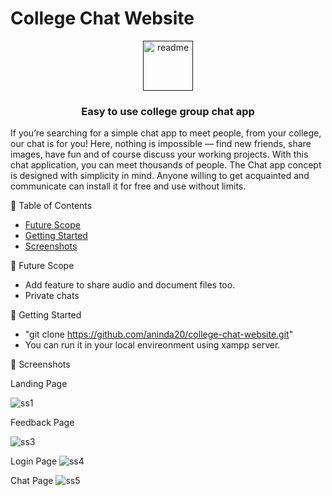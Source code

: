# College Chat Website
 <p align="center">
  <a href="" rel="noopener">
 <img width="80" alt="readme" src="https://user-images.githubusercontent.com/53020383/144102766-50141507-366f-4372-bfc5-0865dff1727c.PNG">
</a>
</p>

<h3 align="center"> Easy to use college group chat app
    <br> 
</h3>


<p>If you’re searching for a simple chat app to meet people, from your college, our chat is for you! Here, nothing is impossible — find new friends, share images, have fun and of course discuss your working projects. With this chat application, you can meet thousands of people. The Chat app concept is designed with simplicity in mind. Anyone willing to get acquainted and communicate can install it for free and use without limits.</p>



 📝 Table of Contents

- [Future Scope](#future_scope)
- [Getting Started](#getting_started)
- [Screenshots](#screenshots)



 🚀 Future Scope <a name = "future_scope"></a>
- Add feature to share audio and document files too.
- Private chats


 🏁 Getting Started <a name = "getting_started"></a>

- "git clone https://github.com/aninda20/college-chat-website.git"
- You can run it in your local envireonment using xampp server. 
 





 🤳 Screenshots <a name = "screenshots"></a>

 Landing Page

![ss1](https://user-images.githubusercontent.com/53020383/144102599-952bbdfc-d3b4-4d7f-a572-56bf46a2e0e5.png)

Feedback Page
 
![ss3](https://user-images.githubusercontent.com/53020383/144104969-f50d66fd-3539-4745-8581-f6596503fc42.PNG)

Login Page
![ss4](https://user-images.githubusercontent.com/53020383/144102685-6f00ba20-46d9-4b4d-829f-b4957bb93827.png)

Chat Page
![ss5](https://user-images.githubusercontent.com/53020383/144102700-4d7d3d27-24ea-4487-8190-617d00660a92.png)





